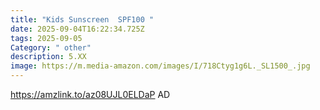 ```yaml
---
title: "Kids Sunscreen  SPF100 "
date: 2025-09-04T16:22:34.725Z
tags: 2025-09-05
Category: " other"
description: 5.XX
image: https://m.media-amazon.com/images/I/718Ctyg1g6L._SL1500_.jpg
---
```

https://amzlink.to/az08UJL0ELDaP   AD